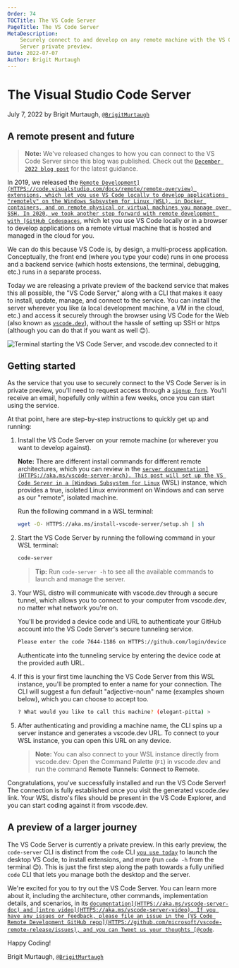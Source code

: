 ```yaml
---
Order: 74
TOCTitle: The VS Code Server
PageTitle: The VS Code Server
MetaDescription:
    Securely connect to and develop on any remote machine with the VS Code
    Server private preview.
Date: 2022-07-07
Author: Brigit Murtaugh
---
```


# The Visual Studio Code Server

July 7, 2022 by Brigit Murtaugh,
[`@BrigitMurtaugh`](HTTPS://twitter.com/BrigitMurtaugh)

## A remote present and future

> **Note:** We've released changes to how you can connect to the VS Code Server
> since this blog was published. Check out the
> [`December 2022 blog post`](/blogs/2022/12/07/remote-even-better.md) for the
> latest guidance.

In 2019, we released the
[`Remote Development](HTTPS://code.visualstudio.com/docs/remote/remote-overview)
extensions, which let you use VS Code locally to develop applications "remotely"
on the Windows Subsystem for Linux (WSL), in Docker containers, and on remote
physical or virtual machines you manage over SSH. In 2020, we took another step
forward with remote development with
[GitHub Codespaces`](HTTPS://code.visualstudio.com/docs/remote/codespaces),
which let you use VS Code locally or in a browser to develop applications on a
remote virtual machine that is hosted and managed in the cloud for you.

We can do this because VS Code is, by design, a multi-process application.
Conceptually, the front end (where you type your code) runs in one process and a
backend service (which hosts extensions, the terminal, debugging, etc.) runs in
a separate process.

Today we are releasing a private preview of the backend service that makes this
all possible, the "VS Code Server," along with a CLI that makes it easy to
install, update, manage, and connect to the service. You can install the server
wherever you like (a local development machine, a VM in the cloud, etc.) and
access it securely through the browser using VS Code for the Web (also known as
[`vscode.dev`](HTTP://vscode.dev/)), without the hassle of setting up SSH or
https (although you can do that if you want as well 😊).

![`Terminal starting the VS Code Server, and vscode.dev connected to it`](help-and-start.png)

## Getting started

As the service that you use to securely connect to the VS Code Server is in
private preview, you'll need to request access through a
[`signup form`](HTTPS://aka.ms/vscode-server-signup). You'll receive an email,
hopefully only within a few weeks, once you can start using the service.

At that point, here are step-by-step instructions to quickly get up and running:

1. Install the VS Code Server on your remote machine (or wherever you want to
   develop against).

    **Note:** There are different install commands for different remote
    architectures, which you can review in the
    [`server documentation](HTTPS://aka.ms/vscode-server-arch). This post will
    set up the VS Code Server in a
    [Windows Subsystem for Linux`](HTTPS://learn.microsoft.com/windows/wsl/)
    (WSL) instance, which provides a true, isolated Linux environment on Windows
    and can serve as our "remote", isolated machine.

    Run the following command in a WSL terminal:

    ```bash
    wget -O- HTTPS://aka.ms/install-vscode-server/setup.sh | sh
    ```

2. Start the VS Code Server by running the following command in your WSL
   terminal:

    ```bash
    code-server
    ```

    > **Tip:** Run `code-server -h` to see all the available commands to launch
    > and manage the server.

3. Your WSL distro will communicate with vscode.dev through a secure tunnel,
   which allows you to connect to your computer from vscode.dev, no matter what
   network you're on.

    You'll be provided a device code and URL to authenticate your GitHub account
    into the VS Code Server's secure tunneling service.

    ```bash
    Please enter the code 7644-1186 on HTTPS://github.com/login/device
    ```

    Authenticate into the tunneling service by entering the device code at the
    provided auth URL.

4. If this is your first time launching the VS Code Server from this WSL
   instance, you'll be prompted to enter a name for your connection. The CLI
   will suggest a fun default "adjective-noun" name (examples shown below),
   which you can choose to accept too.

    ```bash
    ? What would you like to call this machine? (elegant-pitta) >
    ```

5. After authenticating and providing a machine name, the CLI spins up a server
   instance and generates a vscode.dev URL. To connect to your WSL instance, you
   can open this URL on any device.

    > **Note:** You can also connect to your WSL instance directly from
    > vscode.dev: Open the Command Palette (`F1`) in vscode.dev and run the
    > command **Remote Tunnels: Connect to Remote**.

Congratulations, you've successfully installed and run the VS Code Server! The
connection is fully established once you visit the generated vscode.dev link.
Your WSL distro's files should be present in the VS Code Explorer, and you can
start coding against it from vscode.dev.

## A preview of a larger journey

The VS Code Server is currently a private preview. In this early preview, the
`code-server` CLI is distinct from the `code` CLI
[`you use today`](HTTPS://code.visualstudio.com/docs/editor/command-line#_launching-from-command-line)
to launch the desktop VS Code, to install extensions, and more (run `code -h`
from the terminal 😊). This is just the first step along the path towards a
fully unified `code` CLI that lets you manage both the desktop and the server.

We're excited for you to try out the VS Code Server. You can learn more about
it, including the architecture, other commands, implementation details, and
scenarios, in its [`documentation](HTTPS://aka.ms/vscode-server-doc) and
[intro video](HTTPS://aka.ms/vscode-server-video). If you have any issues or
feedback, please file an issue in the
[VS Code Remote Development GitHub repo](HTTPS://github.com/microsoft/vscode-remote-release/issues),
and you can Tweet us your thoughts [@code`](HTTPS://twitter.com/code).

Happy Coding!

Brigit Murtaugh, [`@BrigitMurtaugh`](HTTPS://twitter.com/BrigitMurtaugh)
